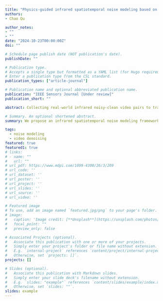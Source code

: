 ```yaml
---
title: "Physics-guided infrared spatiotemporal noise modeling based on hybrid neural representation"
authors:
- Chao Qu

author_notes:
- ""
- ""
date: "2024-10-23T00:00:00Z"
doi: ""

# Schedule page publish date (NOT publication's date).
publishDate: ""

# Publication type.
# Accepts a single type but formatted as a YAML list (for Hugo requirements).
# Enter a publication type from the CSL standard.
publication_types: ["article-journal"]

# Publication name and optional abbreviated publication name.
publication: "IEEE Sensors Journal [Under review]"
publication_short: ""

abstract: Collecting real-world infrared noisy-clean video pairs to train deep video denoising networks is challenging; therefore, these networks typically rely on synthetic data generated from noise models. Existing models primarily focus on the spatial distribution of noise but often fail to accurately capture the complexity of temporal variations in infrared noise within dynamic scenes, which limits the performance of denoising networks. To address this issue, we propose an infrared spatiotemporal noise modeling framework (IRSTN) based on hybrid neural representation, which leverages unpaired video data to simulate real-world noise. The key of IRSTN lies in its independent and compact representation of the spatial and temporal distributions of noise. Specifically, IRSTN first obtains spatial embeddings by introducing physical-based noise prior to capture the spatial context of noise; secondly, it generates temporal embeddings using position encoding of the frame index to describe the temporal correlations of noise. Subsequently, IRSTN constructs hybrid neural representations of noise that deeply integrate spatial and temporal embeddings while implicitly modeling the complex spatiotemporal distribution of infrared noise through recurrent adversarial learning. Furthermore, by constraining the consistency of noise intensity in both the forward and backward recursions, it effectively suppresses temporal artifacts that may appear in the generated noisy videos. To validate the effectiveness of IRSTN, we collected a real-world infrared video denoising dataset for training and benchmarking. Qualitative experiments indicate that the infrared noise generated by IRSTN is highly similar to real noise in terms of spatiotemporal distribution. Extensive denoising experiments demonstrate that IRSTN endows infrared video denoising networks with highly competitive performance in real-world scenarios.

# Summary. An optional shortened abstract.
summary: We propose an infrared spatiotemporal noise modeling framework (IRSTN) based on hybrid neural representation, which leverages unpaired video data to simulate real-world noise.

tags:
  - noise modeling
  - video denoising
featured: true
featured1: true
# links:
# - name: ""
#   url: ""
# url_pdf: https://www.mdpi.com/1099-4300/26/3/209
# url_code: ''
# url_dataset: ''
# url_poster: ''
# url_project: ''
# url_slides: ''
# url_source: ''
# url_video: ''

# Featured image
# To use, add an image named `featured.jpg/png` to your page's folder. 
# image:
#   caption: 'Image credit: [**Unsplash**](https://unsplash.com/photos/jdD8gXaTZsc)'
#   focal_point: ""
#   preview_only: false

# Associated Projects (optional).
#   Associate this publication with one or more of your projects.
#   Simply enter your project's folder or file name without extension.
#   E.g. `internal-project` references `content/project/internal-project/index.md`.
#   Otherwise, set `projects: []`.
projects: []

# Slides (optional).
#   Associate this publication with Markdown slides.
#   Simply enter your slide deck's filename without extension.
#   E.g. `slides: "example"` references `content/slides/example/index.md`.
#   Otherwise, set `slides: ""`.
slides: example
---
```


<!-- {{% callout note %}}
Click the *Cite* button above to demo the feature to enable visitors to import publication metadata into their reference management software.
{{% /callout %}}

{{% callout note %}}
Create your slides in Markdown - click the *Slides* button to check out the example.
{{% /callout %}} -->

<!-- Add the publication's **full text** or **supplementary notes** here. You can use rich formatting such as including [code, math, and images](https://docs.hugoblox.com/content/writing-markdown-latex/). -->
